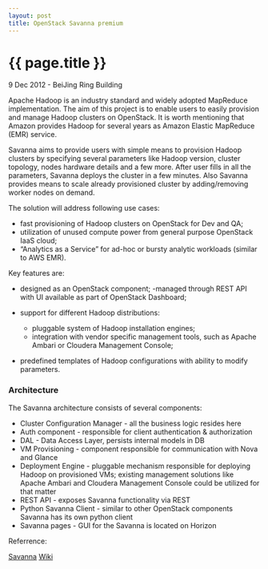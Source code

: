 ```yaml
---
layout: post
title: OpenStack Savanna premium
---
```


{{ page.title }}
================

<p class="meta">9 Dec 2012 - BeiJing Ring Building</p>

Apache Hadoop is an industry standard and widely adopted MapReduce implementation. The aim of this project is to enable users to easily provision and manage Hadoop clusters on OpenStack. It is worth mentioning that Amazon provides Hadoop for several years as Amazon Elastic MapReduce (EMR) service.

Savanna aims to provide users with simple means to provision Hadoop clusters by specifying several parameters like Hadoop version, cluster topology, nodes hardware details and a few more. After user fills in all the parameters, Savanna deploys the cluster in a few minutes. Also Savanna provides means to scale already provisioned cluster by adding/removing worker nodes on demand.

The solution will address following use cases:

- fast provisioning of Hadoop clusters on OpenStack for Dev and QA;
- utilization of unused compute power from general purpose OpenStack IaaS cloud;
- “Analytics as a Service” for ad-hoc or bursty analytic workloads (similar to AWS EMR).

Key features are:

- designed as an OpenStack component;
-managed through REST API with UI available as part of OpenStack Dashboard;

- support for different Hadoop distributions:
    - pluggable system of Hadoop installation engines;
    - integration with vendor specific management tools, such as Apache Ambari or Cloudera Management Console;
- predefined templates of Hadoop configurations with ability to modify parameters.

### Architecture

The Savanna architecture consists of several components:

- Cluster Configuration Manager - all the business logic resides here
- Auth component - responsible for client authentication & authorization
- DAL - Data Access Layer, persists internal models in DB
- VM Provisioning - component responsible for communication with Nova and Glance
- Deployment Engine - pluggable mechanism responsible for deploying Hadoop on provisioned VMs; existing management solutions like Apache Ambari and Cloudera Management Console could be utilized for that matter
- REST API - exposes Savanna functionality via REST
- Python Savanna Client - similar to other OpenStack components Savanna has its own python client
- Savanna pages - GUI for the Savanna is located on Horizon

Referrence:

[Savanna][Savanna]
[Wiki][Wiki]

[Savanna]:  https://wiki.openstack.org/wiki/Savanna/EDP

[Wiki]:  https://wiki.openstack.org/wiki/Savanna
